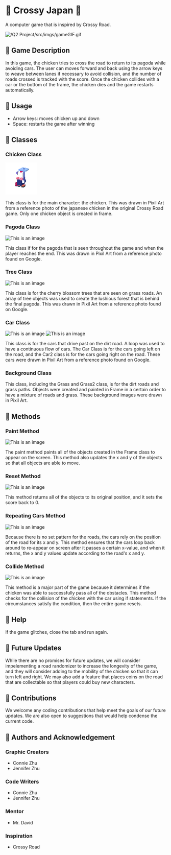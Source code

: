 # :cherry_blossom: Crossy Japan :cherry_blossom:

A computer game that is inspired by Crossy Road. 

![/Q2 Project/src/imgs/gameGIF.gif](https://github.com/jenniferrzhu/Q2-Class-Project-Crossy-Road/blob/main/Q2%20Project/src/imgs/gameGIF.gif)

## :seedling: Game Description

In this game, the chicken tries to cross the road to return to its pagoda while avoiding cars. The user can moves forward and back using the arrow keys to weave between lanes if necessary to avoid collision, and the number of roads crossed is tracked with the score. Once the chicken collides with a car or the bottom of the frame, the chicken dies and the game restarts automatically.

## :seedling: Usage

* Arrow keys: moves chicken up and down
* Space: restarts the game after winning

## :seedling: Classes

### Chicken Class
![/Q2 Project/src/imgs/ChickenFinal.png](https://github.com/jenniferrzhu/Q2-Class-Project-Crossy-Road/blob/main/Q2%20Project/src/imgs/ChickenFinal.png)

This class is for the main character: the chicken. This was drawn in Pixil Art from a reference photo of the japanese chicken in the original Crossy Road game. Only one chicken object is created in frame.

### Pagoda Class
![This is an image](/Q2-Project-Zhu-Zhu/src/imgs/PagodaFinal.png)

This class if for the pagoda that is seen throughout the game and when the player reaches the end. This was drawn in Pixil Art from a reference photo found on Google.

### Tree Class
![This is an image](/Q2-Project-Zhu-Zhu/src/imgs/tree.png)

This class is for the cherry blossom trees that are seen on grass roads. An array of tree objects was used to create the lushious forest that is behind the final pagoda. This was drawn in Pixil Art from a reference photo found on Google.

### Car Class
![This is an image](/Q2-Project-Zhu-Zhu/src/imgs/carL.png)
![This is an image](/Q2-Project-Zhu-Zhu/src/imgs/carR.png)

This class is for the cars that drive past on the dirt road. A loop was used to have a continuous flow of cars. The Car Class is for the cars going left on the road, and the Car2 class is for the cars going right on the road. These cars were drawn in Pixil Art from a reference photo found on Google.

### Background Class 

This class, including the Grass and Grass2 class, is for the dirt roads and grass paths. Objects were created and painted in Frame in a certain order to have a mixture of roads and grass. These background images were drawn in Pixil Art.

## :seedling: Methods

### Paint Method
![This is an image](/Q2-Project-Zhu-Zhu/src/imgs/paint.PNG)

The paint method paints all of the objects created in the Frame class to appear on the screen. This method also updates the x and y of the objects so that all objects are able to move.

### Reset Method
![This is an image](/Q2-Project-Zhu-Zhu/src/imgs/reset.PNG)

This method returns all of the objects to its original position, and it sets the score back to 0.

### Repeating Cars Method
![This is an image](/Q2-Project-Zhu-Zhu/src/imgs/carRepeat.PNG)

Because there is no set pattern for the roads, the cars rely on the position of the road for its x and y. This method ensures that the cars loop back around to re-appear on screen after it passes a certain x-value, and when it returns, the x and y values update according to the road's x and y.

### Collide Method
![This is an image](/Q2-Project-Zhu-Zhu/src/imgs/collide.PNG)

This method is a major part of the game because it determines if the chicken was able to successfully pass all of the obstacles. This method checks for the collision of the chicken with the car using if statements. If the circumstances satisfy the condition, then the entire game resets.  

## :seedling: Help

If the game glitches, close the tab and run again. 

## :seedling: Future Updates

While there are no promises for future updates, we will consider impelementing a road randomizer to increase the longevity of the game, and they will consider adding to the mobility of the chicken so that it can turn left and right. We may also add a feature that places coins on the road that are collectable so that players could buy new characters. 

## :seedling: Contributions

We welcome any coding contributions that help meet the goals of our future updates. We are also open to suggestions that would help condense the current code.

## :seedling: Authors and Acknowledgement

### Graphic Creators
* Connie Zhu
* Jennifer Zhu

### Code Writers
* Connie Zhu
* Jennifer Zhu

### Mentor
* Mr. David

### Inspiration
* Crossy Road
